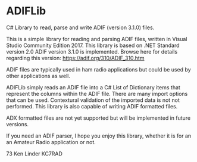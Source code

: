 # ADIFLib
C# Library to read, parse and write ADIF (version 3.1.0) files.   

This is a simple library for reading and parsing ADIF files, written in Visual Studio Community Edition 2017.  This library is based on .NET Standard version 2.0  ADIF version 3.1.0 is implemented.  Browse here for details regarding this version: https://adif.org/310/ADIF_310.htm

ADIF files are typically used in ham radio applications but could be used by other applications as well.  

ADIFLib simply reads an ADIF file into a C# List of Dictionary items that represent the columns within the ADIF file.  There are many import options that can be used.  Contextural validation of the imported data is not not performed.  This library is also capable of writing ADIF formatted files.

ADX formatted files are not yet supported but will be implemented in future versions.

If you need an ADIF parser, I hope you enjoy this library, whether it is for an an Amateur Radio application or not.  

73
Ken Linder
KC7RAD
